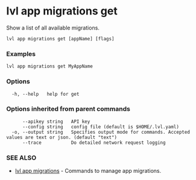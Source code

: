 # lvl app migrations get

Show a list of all available migrations.

```
lvl app migrations get [appName] [flags]
```

### Examples

```
lvl app migrations get MyAppName
```

### Options

```
  -h, --help   help for get
```

### Options inherited from parent commands

```
      --apikey string   API key
      --config string   config file (default is $HOME/.lvl.yaml)
  -o, --output string   Specifies output mode for commands. Accepted values are text or json. (default "text")
      --trace           Do detailed network request logging
```

### SEE ALSO

* [lvl app migrations](lvl_app_migrations.md)	 - Commands to manage app migrations.

